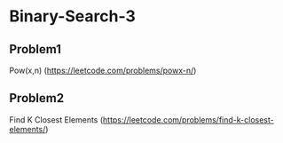 # Binary-Search-3

## Problem1

Pow(x,n) (https://leetcode.com/problems/powx-n/)

## Problem2

Find K Closest Elements (https://leetcode.com/problems/find-k-closest-elements/)
